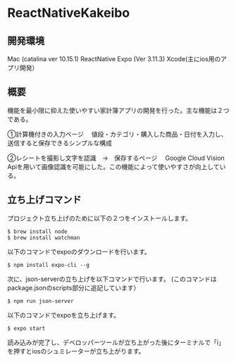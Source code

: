 # ReactNativeKakeibo

## 開発環境
Mac (catalina ver 10.15.1)
ReactNative 
Expo (Ver 3.11.3)
Xcode(主にios用のアプリ開発）

## 概要
機能を最小限に抑えた使いやすい家計簿アプリの開発を行った。主な機能は２つである。

①計算機付きの入力ページ
　値段・カテゴリ・購入した商品・日付を入力し、送信すると保存できるシンプルな構成
 
②レシートを撮影し文字を認識　→　保存するページ
　Google Cloud Vision Apiを用いて画像認識を可能にした。この機能によって使いやすさが向上している。
 
## 立ち上げコマンド

プロジェクト立ち上げのために以下の２つをインストールします。

```
$ brew install node
$ brew install watchman
```

以下のコマンドでexpoのダウンロードを行います。
```
$ npm install expo-cli --g
```


次に、json-serverの立ち上げを以下コマンドで行います。
(このコマンドはpackage.jsonのscripts部分に追記しています）
```
$ npm run json-server 
```


以下のコマンドでexpoを立ち上げます。

```
$ expo start 
```

読み込みが完了し、デベロッパーツールが立ち上がった後にターミナルで「i」を押すとiosのシュミレーターが立ち上がります。

